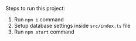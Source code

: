 Steps to run this project:

1. Run `npm i` command
2. Setup database settings inside `src/index.ts` file
3. Run `npm start` command
